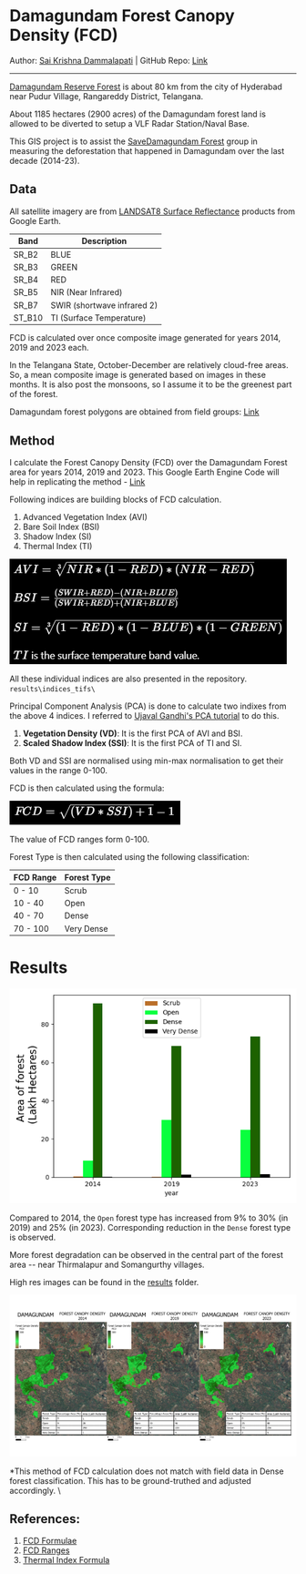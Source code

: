 # Damagundam Forest Canopy Density (FCD)

Author: [Sai Krishna Dammalapati](https://d-saikrishna.github.io/) | GitHub Repo: [Link](https://github.com/d-saikrishna/GIS_RemoteSensing/tree/master/Damagundam)
<hr>

[Damagundam Reserve Forest](https://maps.app.goo.gl/WeMjbBzgtSwFhztp8) is about 80 km from the city of Hyderabad near Pudur Village, Rangareddy District, Telangana.

About 1185 hectares (2900 acres) of the Damagundam forest land is allowed to be diverted to setup a VLF Radar Station/Naval Base.

This GIS project is to assist the [SaveDamagundam Forest](https://www.instagram.com/savedamagundamforest/) group in measuring the deforestation that happened in Damagundam over the last decade (2014-23).

## Data
All satellite imagery are from [LANDSAT8 Surface Reflectance](https://developers.google.com/earth-engine/datasets/catalog/LANDSAT_LC08_C02_T1_L2#description) products from Google Earth.

| Band    | Description |
| -------- | ------- |
| SR_B2  | BLUE    |
| SR_B3 | GREEN     |
| SR_B4    | RED    |
| SR_B5    | NIR (Near Infrared)    |
| SR_B7    | SWIR (shortwave infrared 2)    |
| ST_B10    | TI (Surface Temperature)    |

FCD is calculated over once composite image generated for years 2014, 2019 and 2023 each.

In the Telangana State, October-December are relatively cloud-free areas. So, a mean composite image is generated based on images in these months. It is also post the monsoons, so I assume it to be the greenest part of the forest.


Damagundam forest polygons are obtained from field groups: 
[Link](https://github.com/d-saikrishna/GIS_RemoteSensing/tree/master/Damagundam/data/shapefiles/ForestArea_Damagundam.shp)

## Method

I calculate the Forest Canopy Density (FCD) over the Damagundam Forest area for years 2014, 2019 and 2023. This Google Earth Engine Code will help in replicating the method - [Link](https://code.earthengine.google.com/c4975926ea5ae6f56bcf6c911723aaeb)

Following indices are building blocks of FCD calculation.

1. Advanced Vegetation Index (AVI)
2. Bare Soil Index (BSI)
3. Shadow Index (SI)
4. Thermal Index (TI)

![alt text](literature/formulae1.png)

All these individual indices are also presented in the repository. 
`results\indices_tifs\`

Principal Component Analysis (PCA) is done to calculate two indixes from the above 4 indices. I referred to [Ujaval Gandhi's PCA tutorial](https://courses.spatialthoughts.com/end-to-end-gee-supplement.html#principal-component-analysis-pca) to do this.

1. **Vegetation Density (VD)**: It is the first PCA of AVI and BSI. 
2. **Scaled Shadow Index (SSI)**: It is the first PCA of TI and SI.

Both VD and SSI are normalised using min-max normalisation to get their values in the range 0-100.

FCD is then calculated using the formula:

![alt text](literature/formulae2.png)

The value of FCD ranges form 0-100.

Forest Type is then calculated using the following classification:

| FCD Range    | Forest Type |
| -------- | ------- |
| 0 - 10  | Scrub    |
| 10 - 40 | Open     |
| 40 - 70    | Dense    |
| 70 - 100    | Very Dense    |

# Results
![Forest Types](results/ForestTypes_3snaps.png)

Compared to 2014, the `Open` forest type has increased from 9% to 30% (in 2019) and 25% (in 2023). Corresponding reduction in the `Dense` forest type is observed.

More forest degradation can be observed in the central part of the forest area -- near Thirmalapur and Somangurthy villages.

High res images can be found in the [results](https://github.com/d-saikrishna/GIS_RemoteSensing/tree/master/Damagundam/results) folder.

![Damagundam FCD comparison](results/Damagundam.png)

*This method of FCD calculation does not match with field data in Dense forest classification. This has to be ground-truthed and adjusted accordingly. \

## References:
1. [FCD Formulae](https://erepo.uef.fi/bitstream/123456789/21667/1/urn_nbn_fi_uef-20190739.pdf)
2. [FCD Ranges](https://www.fsi.nic.in/sfr2003/forestcover.pdf)
3. [Thermal Index Formula](https://iopscience.iop.org/article/10.1088/1755-1315/98/1/012056/pdf)
